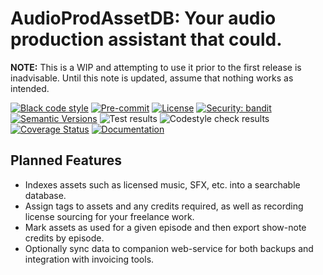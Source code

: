 # AudioProdAssetDB: Your audio production assistant that could.

**NOTE:** This is a WIP and attempting to use it prior to the first release is inadvisable. Until this note is updated, assume that nothing works as intended.

[![Black code style](https://img.shields.io/badge/code%20style-black-000000.svg)](https://github.com/ambv/black)
[![Pre-commit](https://img.shields.io/badge/pre--commit-enabled-brightgreen?logo=pre-commit&logoColor=white)](https://github.com/andrlik/AudProdAssetDB/blob/main/.pre-commit-config.yaml)
[![License](https://img.shields.io/github/license/andrlik/AudProdAssetDB)](https://github.com/andrlik/AudProdAssetDB/blob/main/LICENSE)
[![Security: bandit](https://img.shields.io/badge/security-bandit-green.svg)](https://github.com/PyCQA/bandit)
[![Semantic Versions](https://img.shields.io/badge/%20%20%F0%9F%93%A6%F0%9F%9A%80-semantic--versions-e10079.svg)](https://github.com/andrlik/AudProdAssetDB/releases)
![Test results](https://github.com/andrlik/AudProdAssetDB/actions/workflows/ci.yml/badge.svg)
![Codestyle check results](https://github.com/andrlik/AudProdAssetDB/actions/workflows/codestyle.yml/badge.svg)
[![Coverage Status](https://coveralls.io/repos/github/andrlik/AudProdAssetDB/badge.svg?branch=main)](https://coveralls.io/github/andrlik/AudProdAssetDB?branch=main)
[![Documentation](https://img.shields.io/badge/docs-mkdocs-blue)](https://andrlik.github.io/AudProdAssetDB/)

## Planned Features

- Indexes assets such as licensed music, SFX, etc. into a searchable database.
- Assign tags to assets and any credits required, as well as recording license sourcing for your freelance work.
- Mark assets as used for a given episode and then export show-note credits by episode.
- Optionally sync data to companion web-service for both backups and integration with invoicing tools.
